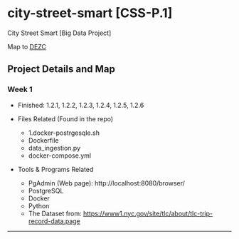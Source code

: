 # city-street-smart [CSS-P.1]
City Street Smart [Big Data Project]

Map to [DEZC](https://github.com/DataTalksClub/data-engineering-zoomcamp/tree/main/week_1_basics_n_setup)

## Project Details and Map

### Week 1
- Finished:
1.2.1, 1.2.2, 1.2.3, 1.2.4, 1.2.5, 1.2.6

- Files Related (Found in the repo)
  - 1.docker-postrgesqle.sh
  - Dockerfile
  - data_ingestion.py
  - docker-compose.yml 

- Tools & Programs Related
  - PgAdmin (Web page): http://localhost:8080/browser/
  - PostgreSQL
  - Docker
  - Python
  - The Dataset from: https://www1.nyc.gov/site/tlc/about/tlc-trip-record-data.page
 
- - -

